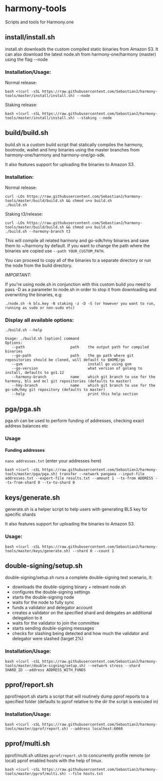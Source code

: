 # harmony-tools
Scripts and tools for Harmony.one

## install/install.sh
install.sh downloads the custom compiled static binaries from Amazon S3. It can also download the latest node.sh from harmony-one/harmony (master) using the flag --node

### Installation/Usage:

Normal release:
```
bash <(curl -sSL https://raw.githubusercontent.com/SebastianJ/harmony-tools/master/install/install.sh) --node
```

Staking release:
```
bash <(curl -sSL https://raw.githubusercontent.com/SebastianJ/harmony-tools/master/install/install.sh) --staking --node
```

## build/build.sh
build.sh is a custom build script that statically compiles the harmony, bootnode, wallet and hmy binaries using the master branches from harmony-one/harmony and harmony-one/go-sdk.

It also features support for uploading the binaries to Amazon S3.

### Installation:

Normal release:
```
curl -LOs https://raw.githubusercontent.com/SebastianJ/harmony-tools/master/build/build.sh && chmod u+x build.sh
./build.sh
```

Staking t3/release:
```
curl -LOs https://raw.githubusercontent.com/SebastianJ/harmony-tools/master/build/build.sh && chmod u+x build.sh
./build.sh --harmony-branch t3
```

This will compile all related harmony and go-sdk/hmy binaries and save them to ~/harmony by default. If you want to change the path where the binaries are copied use `--path YOUR_CUSTOM_PATH`.

You can proceed to copy all of the binaries to a separate directory or run the node from the build directory.

*IMPORTANT*:

If you're using node.sh in conjunction with this custom build you need to pass -D as a parameter to node.sh in order to stop it from downloading and overwriting the binaries, e.g:

```
./node.sh -k bls.key -N staking -z -D -S (or however you want to run, running as sudo or non-sudo etc)
```

### Display all available options:
```
./build.sh --help
```

```
Usage: ./build.sh [option] command
Options:
   --path                     path    the output path for compiled binaries
   --go-path                  path    the go path where git repositories should be cloned, will default to $HOME/go
   --gvm                              install go using gvm
   --go-version                       what version of golang to install, defaults to go1.12
   --harmony-branch           name    which git branch to use for the harmony, bls and mcl git repositories (defaults to master)
   --hmy-branch               name    which git branch to use for the go-sdk/hmy git repository (defaults to master)
   --help                             print this help section
```

## pga/pga.sh
pga.sh can be used to perform funding of addresses, checking exact address balances etc

### Usage

#### Funding addresses

`nano addresses.txt` (enter your addresses here)

```
bash <(curl -sSL https://raw.githubusercontent.com/SebastianJ/harmony-tools/master/pga/pga.sh) transfer --network pangaea --input-file addresses.txt --export-file results.txt --amount 1 --tx-from ADDRESS --tx-from-shard 0 --tx-to-shard 0
```


## keys/generate.sh
generate.sh is a helper script to help users with generating BLS key for specific shards

It also features support for uploading the binaries to Amazon S3.

### Usage:

```
bash <(curl -sSL https://raw.githubusercontent.com/SebastianJ/harmony-tools/master/keys/generate.sh) --shard 0 --count 1
```


## double-signing/setup.sh
double-signing/setup.sh runs a complete double-signing test scenario, it:

- downloads the double-signing binary + relevant node.sh
- configures the double-signing settings
- starts the double-signing node
- waits for the node to fully sync
- funds a validator and delegator account
- creates a validator on the specified shard and delegates an additional delegation to it
- waits for the validator to join the committee
- starts sending double-signing messages
- checks for slashing being detected and how much the validator and delegator were slashed (target 2%)

### Installation/Usage:

```
bash <(curl -sSL https://raw.githubusercontent.com/SebastianJ/harmony-tools/master/double-signing/setup.sh) --network stress --shard SHARD_ID --address ADDRESS_WITH_FUNDS
```

## pprof/report.sh
pprof/report.sh starts a script that will routinely dump pprof reports to a specified folder (defaults to pprof relative to the dir the script is executed in)

### Installation/Usage:

```
bash <(curl -sSL https://raw.githubusercontent.com/SebastianJ/harmony-tools/master/pprof/report.sh) --address localhost:6060
```

## pprof/multi.sh
pprof/multi.sh utilizes `pprof/report.sh` to concurrently profile remote (or local) pprof enabled hosts with the help of tmux.

```
bash <(curl -sSL https://raw.githubusercontent.com/SebastianJ/harmony-tools/master/pprof/multi.sh) --file hosts.txt
```
